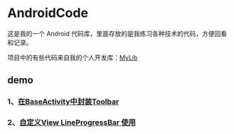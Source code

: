 # AndroidCode

这是我的一个 Android 代码库，里面存放的是我练习各种技术的代码，方便回看和记录。

项目中的有些代码来自我的个人开发库：[MyLib](https://github.com/smartsean/MyLib)

## demo

### 1、[在BaseActivity中封装Toolbar](https://github.com/Seancss/AndroidCode/blob/master/app/src/main/java/com/sean/demo/ui/BaseActivity.java)

### 2、[自定义View LineProgressBar 使用](https://github.com/smartsean/AndroidCode/blob/master/app/src/main/java/com/sean/demo/ui/a/activity/ProgressViewActivity.java)